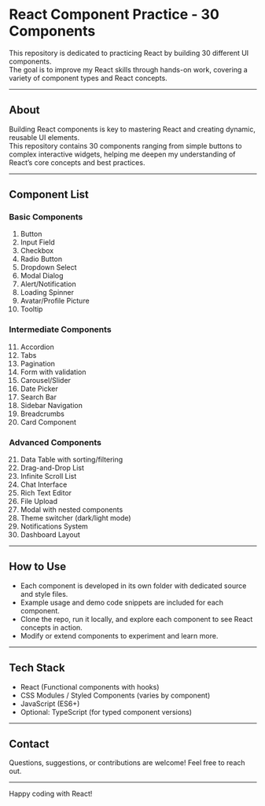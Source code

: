 # React Component Practice - 30 Components

This repository is dedicated to practicing React by building 30 different UI components.  
The goal is to improve my React skills through hands-on work, covering a variety of component types and React concepts.

---

## About

Building React components is key to mastering React and creating dynamic, reusable UI elements.  
This repository contains 30 components ranging from simple buttons to complex interactive widgets, helping me deepen my understanding of React’s core concepts and best practices.

---

## Component List

### Basic Components

1. Button  
2. Input Field  
3. Checkbox  
4. Radio Button  
5. Dropdown Select  
6. Modal Dialog  
7. Alert/Notification  
8. Loading Spinner  
9. Avatar/Profile Picture  
10. Tooltip  

### Intermediate Components

11. Accordion  
12. Tabs  
13. Pagination  
14. Form with validation  
15. Carousel/Slider  
16. Date Picker  
17. Search Bar  
18. Sidebar Navigation  
19. Breadcrumbs  
20. Card Component  

### Advanced Components

21. Data Table with sorting/filtering  
22. Drag-and-Drop List  
23. Infinite Scroll List  
24. Chat Interface  
25. Rich Text Editor  
26. File Upload  
27. Modal with nested components  
28. Theme switcher (dark/light mode)  
29. Notifications System  
30. Dashboard Layout  

---

## How to Use

- Each component is developed in its own folder with dedicated source and style files.  
- Example usage and demo code snippets are included for each component.  
- Clone the repo, run it locally, and explore each component to see React concepts in action.  
- Modify or extend components to experiment and learn more.

---

## Tech Stack

- React (Functional components with hooks)  
- CSS Modules / Styled Components (varies by component)  
- JavaScript (ES6+)  
- Optional: TypeScript (for typed component versions)

---

## Contact

Questions, suggestions, or contributions are welcome! Feel free to reach out.

---

Happy coding with React!
